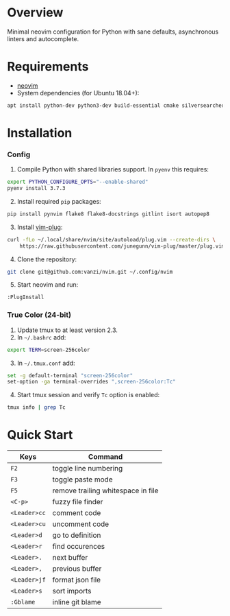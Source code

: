 # Overview

Minimal neovim configuration for Python with sane defaults, asynchronous
linters and autocomplete.

# Requirements

* [neovim](https://github.com/neovim/neovim)
* System dependencies (for Ubuntu 18.04+):
```sh
apt install python-dev python3-dev build-essential cmake silversearcher-ag
```

# Installation
### Config

1. Compile Python with shared libraries support. In `pyenv` this requires:
```sh
export PYTHON_CONFIGURE_OPTS="--enable-shared"
pyenv install 3.7.3
```
2. Install required `pip` packages:
```sh
pip install pynvim flake8 flake8-docstrings gitlint isort autopep8
```
3. Install [vim-plug](https://github.com/junegunn/vim-plug):
```sh
curl -fLo ~/.local/share/nvim/site/autoload/plug.vim --create-dirs \
    https://raw.githubusercontent.com/junegunn/vim-plug/master/plug.vim
```
4. Clone the repository:
```sh
git clone git@github.com:vanzi/nvim.git ~/.config/nvim
```
5. Start neovim and run:
```sh
:PlugInstall
```

### True Color (24-bit)

1. Update tmux to at least version 2.3.
2. In `~/.bashrc` add:
```sh
export TERM=screen-256color
```
3. In `~/.tmux.conf` add:
```sh
set -g default-terminal "screen-256color"
set-option -ga terminal-overrides ",screen-256color:Tc"
```
4. Start tmux session and verify `Tc` option is enabled:
```sh
tmux info | grep Tc
```

# Quick Start


| Keys            | Command                              |
| --------------- | ------------------------------------ |
| `F2`            | toggle line numbering                |
| `F3`            | toggle paste mode                    |
| `F5`            | remove trailing whitespace in file   |
| `<C-p>`         | fuzzy file finder                    |
| `<Leader>cc`    | comment code                         |
| `<Leader>cu`    | uncomment code                       |
| `<Leader>d`     | go to definition                     |
| `<Leader>r`     | find occurences                      |
| `<Leader>.`     | next buffer                          |
| `<Leader>,`     | previous buffer                      |
| `<Leader>jf`    | format json file                     |
| `<Leader>s`     | sort imports                         |
| `:Gblame`       | inline git blame                     |
